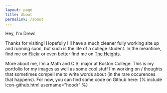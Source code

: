 ```yaml
---
layout: page
title: About
permalink: /about
---
```


Hey, I'm Drew!

Thanks for visiting! Hopefully I'll have a much cleaner fully working site up and running soon, but such is the life of a college student. In the meantime, find me on [Flickr] or even better find me on [The Heights].

More about me, I'm a Math and C.S. major at Boston College. This is my portfolio for my images as well as some cool stuff I'm working on / thoughts that sometimes compell me to write words about (in the rare occurences that happens). For now, you can find some code on Github here: {% include icon-github.html username="hoodr" %}

[jekyll]: (https://github.com/jekyll/jekyll)
[Flickr]: (https://www.flickr.com/photos/105319058@N06)
[The Heights]: (http://bcheights.com/?s=%22drew+hoo%22&submit=Search)